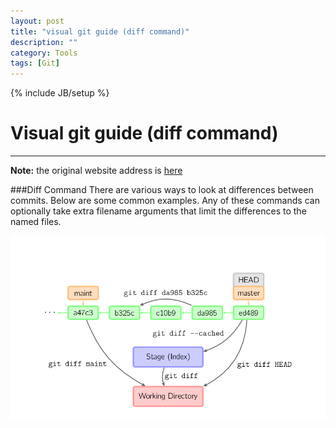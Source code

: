 ```yaml
---
layout: post
title: "visual git guide (diff command)"
description: ""
category: Tools
tags: [Git]
---
```

{% include JB/setup %}
# Visual git guide (diff command)
---

**Note:** the original website address is [here](http://marklodato.github.io/visual-git-guide/index-en.html?no-svg)

###Diff Command
There are various ways to look at differences between commits. Below are some common examples. Any of these commands can optionally take extra filename arguments that limit the differences to the named files.   

![diff](/assets/images/diff.png)   
